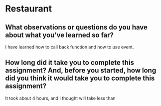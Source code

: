 # Restaurant

## What observations or questions do you have about what you’ve learned so far?

I have learned how to call back function and how to use event.

## How long did it take you to complete this assignment? And, before you started, how long did you think it would take you to complete this assignment?


It took about 4 hours, and I thought will take less than